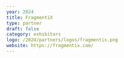 ```yaml
---
year: 2024
title: FragmentiX
type: partner
draft: false
category: exhibitors
logo: /2024/partners/logos/fragmentix.png
website: https://fragmentix.com/
---
```

